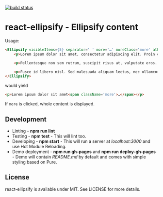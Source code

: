 [![build status](https://secure.travis-ci.org/bebraw/react-ellipsify.png)](http://travis-ci.org/bebraw/react-ellipsify)
# react-ellipsify - Ellipsify content

Usage:

```html
<Ellipsify visibleItems={5} separator=' ' more='…' moreClass='more' atFront=true>
    <p>Lorem ipsum dolor sit amet, consectetur adipiscing elit. Proin consectetur enim ligula, a mollis est consequat sollicitudin. Pellentesque eleifend blandit metus, ac fermentum velit sagittis ut. Etiam malesuada dui id est venenatis dapibus.</p>

    <p>Pellentesque non sem rutrum, suscipit risus at, vulputate eros. Aliquam a lacinia eros. Nulla et imperdiet neque. Vivamus finibus urna nec laoreet consectetur. Ut eget consectetur nulla. Curabitur vitae mauris felis.</p>

    <p>Fusce id libero nisl. Sed malesuada aliquam lectus, nec ullamcorper lorem. Phasellus in sapien maximus, laoreet ipsum nec, vestibulum sapien. Nunc quis tincidunt magna, ac semper turpis. Praesent eget diam eu turpis sollicitudin pharetra eu eu ipsum. Nulla at lacus eu augue luctus maximus.</p>
</Ellipsify>
```

would yield

```html
<p>Lorem ipsum dolor sit amet<span className='more'>…</span></p>
```

If `more` is clicked, whole content is displayed.

## Development

* Linting - **npm run lint**
* Testing - **npm test** - This will lint too.
* Developing - **npm start** - This will run a server at *localhost:3000* and use Hot Module Reloading.
* Demo deployment - **npm run gh-pages** and **npm run deploy-gh-pages** - Demo will contain *README.md* by default and comes with simple styling based on Pure.

## License

react-ellipsify is available under MIT. See LICENSE for more details.

